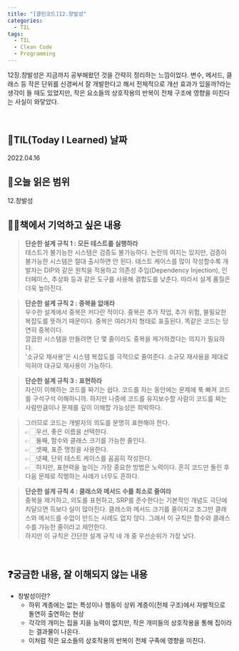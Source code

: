 ```yaml
---
title: "[클린코드]12.창발성"
categories:
  - TIL
tags:
  - TIL
  - Clean Code
  - Programming
---
```


12장.창발성은 지금까지 공부해왔던 것을 간략히 정리하는 느낌이었다. 변수, 메서드, 클래스 등 작은 단위를 신경써서 잘 개발한다고 해서 전체적으로 개선 효과가 있을까?라는 생각이 들 때도 있었지만, 작은 요소들의 상호작용의 반복이 전체 구조에 영향을 미친다는 사실이 와닿았다.

<br />

## 📆TIL(Today I Learned) 날짜

2022.04.16

## 📑오늘 읽은 범위

12.창발성

## ✍🏻책에서 기억하고 싶은 내용

> **단순한 설계 규칙 1 : 모든 테스트를 실행하라**  
> 테스트가 불가능한 시스템은 검증도 불가능하다. 논란의 여지는 있지만, 검증이 불가능한 시스템은 절대 출시하면 안 된다.
> 테스트 케이스를 많이 작성할수록 개발자는 DIP와 같은 원칙을 적용하고 의존성 주입(Dependency Injection), 인터페이스, 추상화 등과 같은 도구를 사용해 결합도를 낮춘다. 따라서 설계 품질은 더욱 높아진다.

> **단순한 설계 규칙 2 : 중복을 없애라**  
> 우수한 설계에서 중복은 커다란 적이다. 중복은 추가 작업, 추가 위험, 불필요한 복잡도를 뜻하기 때문이다. 중복은 여러가지 형태로 표출된다. 똑같은 코드는 당연히 중복이다.  
> 깔끔한 시스템을 만들려면 단 몇 줄이라도 중복을 제거하겠다는 의지가 필요하다.  
> '소규모 재사용'은 시스템 복잡도를 극적으로 줄여준다. 소규모 재사용을 제대로 익혀야 대규모 재사용이 가능하다.

> **단순한 설계 규칙 3 : 표현하라**  
> 자신이 이해하는 코드를 짜기는 쉽다. 코드를 자는 동안에는 문제에 푹 빠져 코드를 구석구석 이해하니까. 하지만 나중에 코드를 유지보수할 사람이 코드를 짜는 사람만큼이나 문제를 깊이 이해할 가능성은 희박하다.

> 그러므로 코드는 개발자의 의도를 분명히 표현해야 한다.  
> 👉🏻우선, 좋은 이름을 선택한다.  
> 👉🏻둘째, 함수와 클래스 크기를 가능한 줄인다.  
> 👉🏻셋째, 표준 명칭을 사용한다.  
> 👉🏻넷쨰, 단위 테스트 케이스를 꼼꼼히 작성한다.  
> 👉🏻하지만, 표현력을 높이는 가장 중요한 방법은 노력이다. 흔히 코드만 돌린 후 다음 문제로 직행하는 사례가 너무도 흔하다.

> **단순한 설게 규칙 4 : 클래스와 메서드 수를 최소로 줄여라**  
> 중복을 제거하고, 의도를 표현하고, SRP를 준수한다는 기본적인 개념도 극단에 치달으면 득보다 실이 많아진다. 클래스와 메서드 크기를 줄이자고 조그만 클래스와 메서드를 수없이 만드는 사례도 없지 않다. 그래서 이 규칙은 함수와 클래스 수를 가능한 줄이라고 제안한다.  
> 하지만 이 규칙은 간단한 설계 규칙 네 개 중 우선순위가 가장 낮다.

<br />

## ❓궁금한 내용, 잘 이해되지 않는 내용

- 창발성이란?
  - 하위 계층에는 없는 특성이나 행동이 상위 계층이(전체 구조)에서 자발적으로 돌연히 출연하는 현상
  - 각각의 개미는 집을 지을 능력이 없지만, 작은 개미들의 상호작용을 통해 집이라는 결과물이 나온다.
  - 이처럼 작은 요소들의 상호작용의 반복이 전체 구족에 영향을 미친다.
